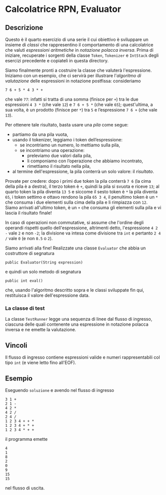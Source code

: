 Calcolatrice RPN, Evaluator
===========================

Descrizione
-----------

Questo è il quarto esercizio di una serie il cui obiettivo è sviluppare un
insieme di *classi* che rappresentino il comportamento di una calcolatrice che
valuti *espressioni aritmetiche* in *notazione polacca inversa*. Prima di
iniziare, recuperate i sorgenti della classe `Token`, `Tokenizer` e `IntStack`
degli esercizi precedente e copiateli in questa directory.

Siamo finalmente pronti a costruire la classe che valuterà l'espressione.
Iniziamo con un esempio, che ci servirà per illustrare l'*algoritmo di
valutazione* delle espressioni in notazione postfissa: consideriamo

    7 6 + 5 * 4 3 * +

che vale `77`: infatti si tratta di una somma (finisce per `+`) tra le due
espressioni `4 3 *` (che vale `12`) e `7 6 + 5 *` (che vale `65`); quest'ultima,
a sua volta, è un prodotto (finisce per `*`) tra `5` e l’espressione `7 6 +`
(che vale `13`).

Per ottenere tale risultato, basta usare una *pila* come segue:

* partiamo da una pila vuota,
* usando il tokenizer, leggiamo i token dell’espressione:
    * se incontriamo un numero, lo mettiamo sulla pila,
    * se incontriamo una operazione:
        * preleviamo due valori dalla pila,
        * li componiamo con l’operazione che abbiamo incontrato,
        * rimettiamo il risultato nella pila,
* al termine dell'espressione, la pila conterrà un solo valore: il *risultato*.

Provate per credere: dopo i primi due token la pila conterrà `7 6` (la cima
della pila è a destra), il terzo token è `+`, quindi la pila si svuota e riceve
`13`; al quarto token la pila diventa `13 5` e siccome il sesto token è `*` la
pila diventa `65`, i token settimo e ottavo rendono la pila `65 3 4`, il
penultimo token è un `*` che consuma i due elementi sulla cima della pila e li
rimpiazza con `12`. Siamo arrivati all'ultimo token, è un `+` che consuma gli
elementi sulla pila e vi lascia il risultato finale!

In caso di operazioni non commutative, si assume che l'ordine degli operandi
rispetti quello dell'espressione, altrimenti detto, l'espressione `4 2 -` vale
`2` e non `-2`; la divisione va intesa come divisione tra `int` e pertanto `2 4 /`
vale `0` (e non `0.5` o `2`).

Siamo arrivati alla fine! Realizzate una classe `Evaluator` che abbia un
costruttore di segnatura

    public Evaluator(String expression)

e quindi un solo metodo di segnatura

    public int eval()

  che, usando l'algoritmo descritto sopra e le classi sviluppate fin qui,
  restituisca il valore dell'espressione data.

### La classe di test

La classe `TestRunner` legge una sequenza di linee dal flusso di ingresso,
ciascuna delle quali contenente una espressione in notazione polacca inversa e
ne emette la valutazione.


Vincoli
-------

Il flusso di ingresso contiene espressioni valide e numeri rappresentabili col
tipo `int` (e viene letto fino all'EOF).


Esempio
-------

Eseguendo `soluzione` e avendo nel flusso di ingresso

    3 1 +
    2 1 -
    4 2 *
    4 2 /
    2 4 /
    1 2 3 4 + + *
    1 2 3 4 + * +
    1 2 3 4 * + +

il programma emette

    4
    1
    8
    2
    0
    9
    15
    15

nel flusso di uscita.
